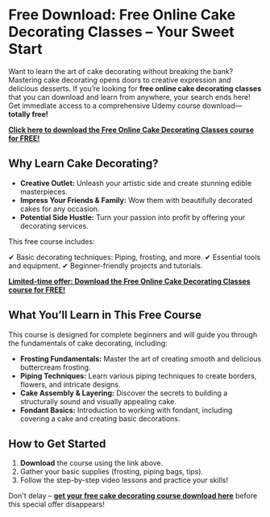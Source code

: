 # Free Download: Free Online Cake Decorating Classes – Your Sweet Start

Want to learn the art of cake decorating without breaking the bank? Mastering cake decorating opens doors to creative expression and delicious desserts. If you’re looking for **free online cake decorating classes** that you can download and learn from anywhere, your search ends here! Get immediate access to a comprehensive Udemy course download—**totally free!**

[**Click here to download the Free Online Cake Decorating Classes course for FREE!**](https://udemywork.com/free-online-cake-decorating-classes)

## Why Learn Cake Decorating?

*   **Creative Outlet:** Unleash your artistic side and create stunning edible masterpieces.
*   **Impress Your Friends & Family:** Wow them with beautifully decorated cakes for any occasion.
*   **Potential Side Hustle:** Turn your passion into profit by offering your decorating services.

This free course includes:

✔ Basic decorating techniques: Piping, frosting, and more.
✔ Essential tools and equipment.
✔ Beginner-friendly projects and tutorials.

[**Limited-time offer: Download the Free Online Cake Decorating Classes course for FREE!**](https://udemywork.com/free-online-cake-decorating-classes)

## What You’ll Learn in This Free Course

This course is designed for complete beginners and will guide you through the fundamentals of cake decorating, including:

*   **Frosting Fundamentals:** Master the art of creating smooth and delicious buttercream frosting.
*   **Piping Techniques:** Learn various piping techniques to create borders, flowers, and intricate designs.
*   **Cake Assembly & Layering:** Discover the secrets to building a structurally sound and visually appealing cake.
*   **Fondant Basics:** Introduction to working with fondant, including covering a cake and creating basic decorations.

## How to Get Started

1.  **Download** the course using the link above.
2.  Gather your basic supplies (frosting, piping bags, tips).
3.  Follow the step-by-step video lessons and practice your skills!

Don't delay – **[get your free cake decorating course download here](https://udemywork.com/free-online-cake-decorating-classes)** before this special offer disappears!
